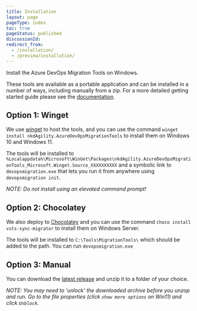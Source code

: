 ```yaml
---
title: Installation
layout: page
pageType: index
toc: true
pageStatus: published
discussionId: 
redirect_from:
  - /installation/
  - /preview/installation/
---
```


Install the Azure DevOps Migration Tools on Windows.

These tools are available as a portable application and can be installed in a number of ways, including manually from a zip.
For a more detailed getting started guide please see the [documentation](https://nkdagility.com/learn/azure-devops-migration-tools/getting-started/).

## Option 1: Winget

We use [winget](https://learn.microsoft.com/en-us/windows/package-manager/winget/) to host the tools, and you can use the command `winget install nkdAgility.AzureDevOpsMigrationTools` to install them on Windows 10 and Windows 11. 

The tools will be installed to `%Localappdata%\Microsoft\WinGet\Packages\nkdAgility.AzureDevOpsMigrationTools_Microsoft.Winget.Source_XXXXXXXXXX` and a symbolic link to `devopsmigration.exe` that lets you run it from anywhere using `devopsmigration init`.

*NOTE: Do not install using an elevated command prompt!*

## Option 2: Chocolatey

We also deploy to [Chocolatey](https://chocolatey.org/packages/nkdagility.azuredevopsmigrationtools) and you can use the command `choco install vsts-sync-migrator` to install them on Windows Server. 

The tools will be installed to `C:\Tools\MigrationTools\` which should be added to the path. You can run `devopsmigration.exe`

## Option 3: Manual

You can download the [latest release](https://github.com/nkdAgility/azure-devops-migration-tools/releases/latest) and unzip it to a folder of your choice.

*NOTE: You may need to 'unlock' the downloaded archive before you unzop and run. Go to the file properties (click `show more options` on Win11) and click `Unblock`.*
